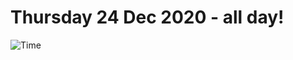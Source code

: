 # Thursday 24 Dec 2020 - all day!
![Time](https://github.com/rich-ctm/today/workflows/Time/badge.svg)
